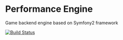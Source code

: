 Performance Engine
==================

Game backend engine based on Symfony2 framework

[![Build Status](https://secure.travis-ci.org/rodchyn/performance-engine.png)](http://travis-ci.org/rodchyn/performance-engine)
